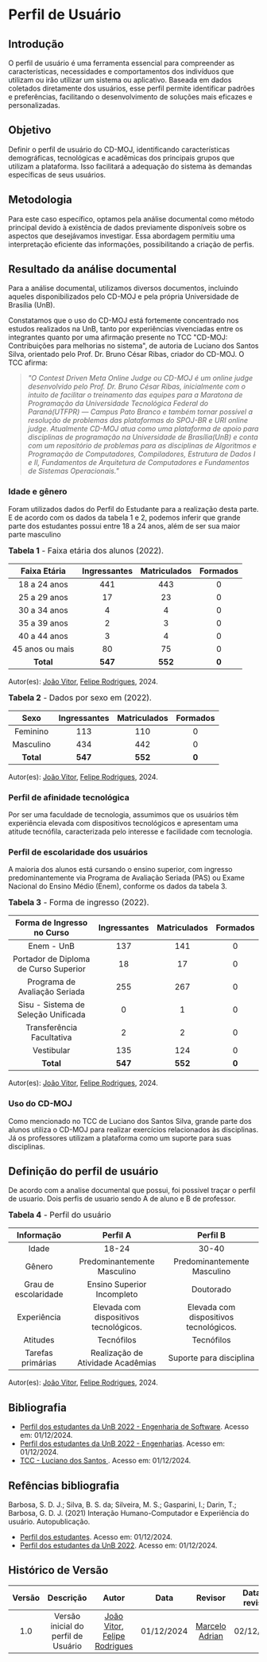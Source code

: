# Perfil de Usuário

## Introdução

O perfil de usuário é uma ferramenta essencial para compreender as características, necessidades e comportamentos dos indivíduos que utilizam ou irão utilizar um sistema ou aplicativo. Baseada em dados coletados diretamente dos usuários, esse perfil permite identificar padrões e preferências, facilitando o desenvolvimento de soluções mais eficazes e personalizadas.

## Objetivo

Definir o perfil de usuário do CD-MOJ, identificando características demográficas, tecnológicas e acadêmicas dos principais grupos que utilizam a plataforma. Isso facilitará a adequação do sistema às demandas específicas de seus usuários.

## Metodologia

Para este caso específico, optamos pela análise documental como método principal devido à existência de dados previamente disponíveis sobre os aspectos que desejávamos investigar. Essa abordagem permitiu uma interpretação eficiente das informações, possibilitando a criação de perfis.

## Resultado da análise documental

Para a análise documental, utilizamos diversos documentos, incluindo aqueles disponibilizados pelo CD-MOJ e pela própria Universidade de Brasília (UnB).

Constatamos que o uso do CD-MOJ está fortemente concentrado nos estudos realizados na UnB, tanto por experiências vivenciadas entre os integrantes quanto por uma afirmação presente no TCC "CD-MOJ: Contribuições para melhorias no sistema", de autoria de Luciano dos Santos Silva, orientado pelo Prof. Dr. Bruno César Ribas, criador do CD-MOJ. O TCC afirma:

>  _"O Contest Driven Meta Online Judge ou CD-MOJ é um online judge desenvolvido pelo Prof. Dr. Bruno César Ribas, inicialmente com o intuito de facilitar o treinamento das equipes para a Maratona de Programação da Universidade Tecnológica Federal do Paraná(UTFPR) — Campus Pato Branco e também tornar possível a resolução de problemas das plataformas do SPOJ-BR e URI online judge. Atualmente CD-MOJ atua como uma plataforma de apoio para disciplinas de programação na Universidade de Brasília(UnB) e conta com um repositório de problemas para as disciplinas de Algoritmos e Programação de Computadores, Compiladores, Estrutura de Dados I e II, Fundamentos de Arquitetura de Computadores e Fundamentos de Sistemas Operacionais."_

### Idade e gênero

Foram utilizados dados do Perfil do Estudante para a realização desta parte. E de acordo com os dados da tabela 1 e 2, podemos inferir que grande parte dos estudantes possui entre 18 a 24 anos, além de ser sua maior parte masculino

<font size="3"><p style="text-align: left">**Tabela 1** - Faixa etária dos alunos  (2022).</p></font>

| Faixa Etária       | Ingressantes | Matriculados | Formados |
|:------------------:|:------------:|:------------:|:--------:|
| 18 a 24 anos       | 441          | 443          | 0        |
| 25 a 29 anos       | 17           | 23           | 0        |
| 30 a 34 anos       | 4            | 4            | 0        |
| 35 a 39 anos       | 2            | 3            | 0        |
| 40 a 44 anos       | 3            | 4            | 0        |
| 45 anos ou mais    | 80           | 75           | 0        |
| **Total**          | **547**      | **552**      | **0**    |

Autor(es): [João Vitor](https://github.com/Jauzimm), [Felipe Rodrigues](https://github.com/felipeJRdev), 2024.

<font size="3"><p style="text-align: left">**Tabela 2** - Dados por sexo em (2022). </p></font>

| Sexo       | Ingressantes | Matriculados | Formados |
|:----------:|:------------:|:------------:|:--------:|
| Feminino   | 113          | 110          | 0        |
| Masculino  | 434          | 442          | 0        |
| **Total**  | **547**      | **552**      | **0**    |

Autor(es): [João Vitor](https://github.com/Jauzimm), [Felipe Rodrigues](https://github.com/felipeJRdev), 2024.

### Perfil de afinidade tecnológica
Por ser uma faculdade de tecnologia, assumimos que os usuários têm experiência elevada com dispositivos tecnológicos e apresentam uma atitude tecnófila, caracterizada pelo interesse e facilidade com tecnologia.

### Perfil de escolaridade dos usuários
A maioria dos alunos está cursando o ensino superior, com ingresso predominantemente via Programa de Avaliação Seriada (PAS) ou Exame Nacional do Ensino Médio (Enem), conforme os dados da tabela 3.

<font size="3"><p style="text-align: left">**Tabela 3** - Forma de ingresso (2022).</p></font>

| Forma de Ingresso no Curso         | Ingressantes | Matriculados | Formados |
|:----------------------------------:|:------------:|:------------:|:--------:|
| Enem - UnB                         | 137          | 141          | 0        |
| Portador de Diploma de Curso Superior | 18       | 17           | 0        |
| Programa de Avaliação Seriada      | 255          | 267          | 0        |
| Sisu - Sistema de Seleção Unificada| 0            | 1            | 0        |
| Transferência Facultativa          | 2            | 2            | 0        |
| Vestibular                         | 135          | 124          | 0        |
| **Total**                          | **547**      | **552**      | **0**    |

Autor(es): [João Vitor](https://github.com/Jauzimm), [Felipe Rodrigues](https://github.com/felipeJRdev), 2024.

### Uso do CD-MOJ
Como mencionado no TCC de Luciano dos Santos Silva, grande parte dos alunos utiliza o CD-MOJ para realizar exercícios relacionados às disciplinas. Já os professores utilizam a plataforma como um suporte para suas disciplinas.

## Definição do perfil de usuário

De acordo com a analise documental que possui, foi possivel traçar o perfil de usuario. Dois perfis de usuario sendo A de aluno e B de professor.

<font size="3"><p style="text-align: left">**Tabela 4** - Perfil do usuário</p></font>

| Informação | Perfil A | Perfil B |
|:-:|:-:|:-:|
| Idade | 18-24 | 30-40 |
| Gênero | Predominantemente Masculino | Predominantemente Masculino |
| Grau de escolaridade | Ensino Superior Incompleto | Doutorado |
| Experiência |  Elevada com dispositivos tecnológicos. |  Elevada com dispositivos tecnológicos. |
| Atitudes | Tecnófilos | Tecnófilos |
| Tarefas primárias | Realização de Atividade Acadêmias | Suporte para disciplina |

Autor(es): [João Vitor](https://github.com/Jauzimm), [Felipe Rodrigues](https://github.com/felipeJRdev), 2024.

## Bibliografia

* [Perfil dos estudantes da UnB 2022 - Engenharia de Software](https://unbbr-my.sharepoint.com/personal/dai_unb_br/_layouts/15/onedrive.aspx?id=%2Fpersonal%2Fdai%5Funb%5Fbr%2FDocuments%2Frelatorios%5Fperfil%5Festudante%2Frelatorio%5Fperfil%5Festudantes%5F2022%2Fgraduacao%2FRelatorio%5FAvalia%5FUnB%5FFGA%5FEngenharia%20De%20Software%5F2023%2D05%2D24%2Ehtml&parent=%2Fpersonal%2Fdai%5Funb%5Fbr%2FDocuments%2Frelatorios%5Fperfil%5Festudante%2Frelatorio%5Fperfil%5Festudantes%5F2022%2Fgraduacao). Acesso em: 01/12/2024.
* [Perfil dos estudantes da UnB 2022 - Engenharias](https://unbbr-my.sharepoint.com/personal/dai_unb_br/_layouts/15/onedrive.aspx?id=%2Fpersonal%2Fdai%5Funb%5Fbr%2FDocuments%2Frelatorios%5Fperfil%5Festudante%2Frelatorio%5Fperfil%5Festudantes%5F2022%2Fgraduacao%2FRelatorio%5FAvalia%5FUnB%5FFGA%5FEngenharia%5F2023%2D05%2D24%2Ehtml&parent=%2Fpersonal%2Fdai%5Funb%5Fbr%2FDocuments%2Frelatorios%5Fperfil%5Festudante%2Frelatorio%5Fperfil%5Festudantes%5F2022%2Fgraduacao). Acesso em: 01/12/2024.
* [ TCC - Luciano dos Santos ](https://cd-moj.github.io/cd-moj.docs/steps/projetos/tccLuciano/). Acesso em: 01/12/2024.

## Refências bibliografia

Barbosa, S. D. J.; Silva, B. S. da; Silveira, M. S.; Gasparini, I.; Darin, T.; Barbosa, G. D. J. (2021) Interação Humano-Computador e Experiência do usuário. Autopublicação.
* [Perfil dos estudantes](https://avaliacao.unb.br/perfil-dos-estudantes). Acesso em: 01/12/2024.
* [Perfil dos estudantes da UnB 2022](https://unbbr-my.sharepoint.com/personal/dai_unb_br/_layouts/15/onedrive.aspx?id=%2Fpersonal%2Fdai%5Funb%5Fbr%2FDocuments%2Frelatorios%5Fperfil%5Festudante%2Frelatorio%5Fperfil%5Festudantes%5F2022%2Fgraduacao). Acesso em: 01/12/2024.

## Histórico de Versão

| Versão |               Descrição                |   Autor    |    Data    |    Revisor     | Data de revisão |
| :----: | :------------------------------------: | :--------: | :--------: | :------------: | :-------------: |
|  1.0   | Versão inicial do perfil de Usuário | [João Vitor](https://github.com/Jauzimm), [Felipe Rodrigues](https://github.com/felipeJRdev) | 01/12/2024 | [Marcelo Adrian](https://github.com/Marcelo-Adrian) |   02/12/2024  |